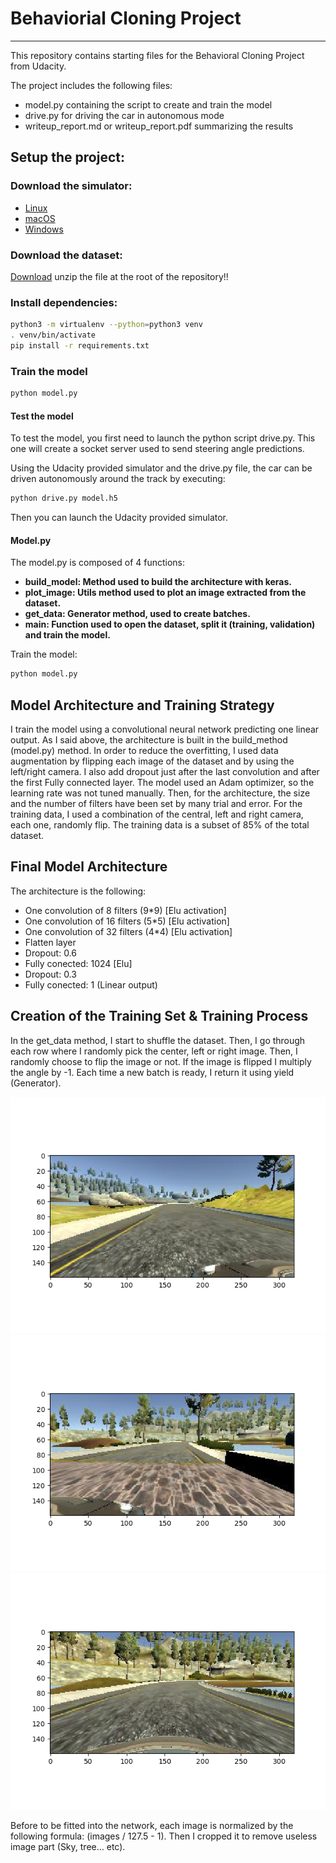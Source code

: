 # Behaviorial Cloning Project

---

This repository contains starting files for the Behavioral Cloning Project from Udacity.

The project includes the following files:
* model.py containing the script to create and train the model
* drive.py for driving the car in autonomous mode
* writeup_report.md or writeup_report.pdf summarizing the results

## Setup the project:

### Download the simulator:
<ul>
    <li><a href="https://d17h27t6h515a5.cloudfront.net/topher/2017/February/58ae46bb_linux-sim/linux-sim.zip">Linux</a></li>
    <li><a href="https://d17h27t6h515a5.cloudfront.net/topher/2017/February/58ae4594_mac-sim.app/mac-sim.app.zip">macOS</a></li>
    <li><a href="https://d17h27t6h515a5.cloudfront.net/topher/2017/February/58ae4419_windows-sim/windows-sim.zip">Windows</a></li>
</ul>

### Download the dataset:

<a href="https://d17h27t6h515a5.cloudfront.net/topher/2016/December/584f6edd_data/data.zip">Download</a>
unzip the file at the root of the repository!!

### Install dependencies:

```sh
python3 -m virtualenv --python=python3 venv
. venv/bin/activate
pip install -r requirements.txt
```

### Train the model

```sh
python model.py
```

#### Test the model

To test the model, you first need to launch the python script drive.py. This one will create a socket server used to send steering angle predictions.

Using the Udacity provided simulator and the drive.py file, the car can be driven autonomously around the track by executing:

```sh
python drive.py model.h5
```

Then you can launch the Udacity provided simulator.

#### Model.py

The model.py is composed of 4 functions:
    <ul>
        <li><b>build_model: Method used to build the architecture with keras.</b></li>
        <li><b>plot_image: Utils method used to plot an image extracted from the dataset.</b></li>
        <li><b>get_data: Generator method, used to create batches.</b></li>
        <li><b>main: Function used to open the dataset, split it (training, validation) and train the model.</b></li>
    </ul>

Train the model:
```sh
python model.py
```

## Model Architecture and Training Strategy

I train the model using a convolutional neural network predicting one linear output. As I said above, the architecture is built in the build_method (model.py) method. In order to reduce the overfitting, I used data augmentation by flipping each image of the dataset and by using the left/right camera. I also add dropout just after the last convolution and after the first Fully connected layer. The model used an Adam optimizer, so the learning rate was not tuned manually. Then, for the architecture, the size and the number of filters have been set by many trial and error. For the training data, I used a combination of the central, left and right camera, each one, randomly flip. The training data is a subset of 85% of the total dataset.

## Final Model Architecture

The architecture is the following:
<ul>
    <li>One convolution of 8 filters (9*9) [Elu activation]</li>
    <li>One convolution of 16 filters (5*5) [Elu activation]</li>
    <li>One convolution of 32 filters (4*4) [Elu activation]</li>
    <li>Flatten layer</li>
    <li>Dropout: 0.6</li>
    <li>Fully conected: 1024 [Elu]</li>
    <li>Dropout: 0.3</li>
    <li>Fully conected: 1 (Linear output)</li>
</ul>

## Creation of the Training Set & Training Process

In the get_data method, I start to shuffle the dataset. Then, I go through each row where I randomly pick the center, left or right image. Then, I randomly choose to flip the image or not. If the image is flipped I multiply the angle by -1. Each time a new batch is ready, I return it using yield (Generator).

<img src="images/left.png"/><img src="images/right.png" /><img src="images/center.png" />

Before to be fitted into the network, each image is normalized by the following formula: (images / 127.5 - 1). Then I cropped it to remove useless image part (Sky, tree... etc).
